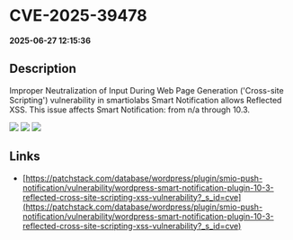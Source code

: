# CVE-2025-39478

**2025-06-27 12:15:36**

## Description
Improper Neutralization of Input During Web Page Generation ('Cross-site Scripting') vulnerability in smartiolabs Smart Notification allows Reflected XSS. This issue affects Smart Notification: from n/a through 10.3.

![](https://img.shields.io/static/v1?label=Score&message=7.1&color=red)
![](https://img.shields.io/static/v1?label=Severity&message=HIGH&color=red)
![](https://img.shields.io/static/v1?label=CWE&message=XSS&color=green)

## Links
- [https://patchstack.com/database/wordpress/plugin/smio-push-notification/vulnerability/wordpress-smart-notification-plugin-10-3-reflected-cross-site-scripting-xss-vulnerability?_s_id=cve](https://patchstack.com/database/wordpress/plugin/smio-push-notification/vulnerability/wordpress-smart-notification-plugin-10-3-reflected-cross-site-scripting-xss-vulnerability?_s_id=cve)
